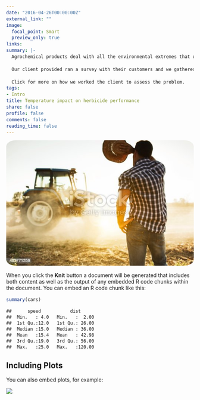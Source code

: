 ```yaml
---
date: "2016-04-26T00:00:00Z"
external_link: ""
image:
  focal_point: Smart
  preview_only: true
links:
summary: |-
  Agrochemical products deal with all the environmental extremes that occurs in the field. Our client suspected high mid-day air temperatures were preventing an herbicide from working. A simple survey from growers confirmed their suspicions, but they needed hard numbers to improve their product.
  
  Our client provided ran a survey with their customers and we gathered the rest of the data. Though temperature was important, our data scientists uncovered more questions about product performance on farms in different US states.
  
  Click for more on how we worked the client to assess the problem.
tags:
- Intro
title: Temperature impact on herbicide performance
share: false
profile: false
comments: false
reading_time: false
---
```


<img src="featured.jpg" style="border-radius: 5%;" />

When you click the **Knit** button a document will be generated that includes both content as well as the output of any embedded R code chunks within the document. You can embed an R code chunk like this:


```r
summary(cars)
```

```
##      speed           dist       
##  Min.   : 4.0   Min.   :  2.00  
##  1st Qu.:12.0   1st Qu.: 26.00  
##  Median :15.0   Median : 36.00  
##  Mean   :15.4   Mean   : 42.98  
##  3rd Qu.:19.0   3rd Qu.: 56.00  
##  Max.   :25.0   Max.   :120.00
```

## Including Plots

You can also embed plots, for example:

<img src="{{< blogdown/postref >}}index_files/figure-html/pressure-1.png" width="672" />
